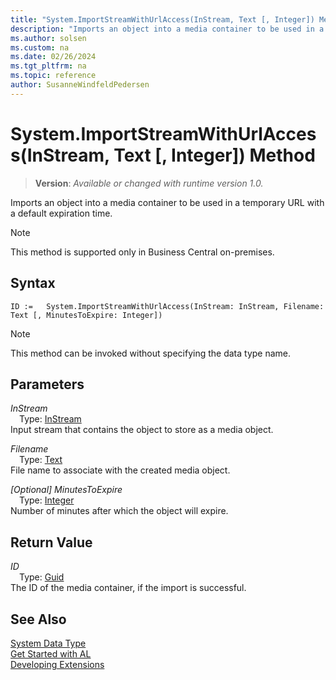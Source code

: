 ```yaml
---
title: "System.ImportStreamWithUrlAccess(InStream, Text [, Integer]) Method"
description: "Imports an object into a media container to be used in a temporary URL with a default expiration time."
ms.author: solsen
ms.custom: na
ms.date: 02/26/2024
ms.tgt_pltfrm: na
ms.topic: reference
author: SusanneWindfeldPedersen
---
```

[//]: # (START>DO_NOT_EDIT)
[//]: # (IMPORTANT:Do not edit any of the content between here and the END>DO_NOT_EDIT.)
[//]: # (Any modifications should be made in the .xml files in the ModernDev repo.)
# System.ImportStreamWithUrlAccess(InStream, Text [, Integer]) Method
> **Version**: _Available or changed with runtime version 1.0._

Imports an object into a media container to be used in a temporary URL with a default expiration time.

> [!NOTE]
> This method is supported only in Business Central on-premises.

## Syntax
```AL
ID :=   System.ImportStreamWithUrlAccess(InStream: InStream, Filename: Text [, MinutesToExpire: Integer])
```
> [!NOTE]
> This method can be invoked without specifying the data type name.
## Parameters
*InStream*  
&emsp;Type: [InStream](../instream/instream-data-type.md)  
Input stream that contains the object to store as a media object.  

*Filename*  
&emsp;Type: [Text](../text/text-data-type.md)  
File name to associate with the created media object.  

*[Optional] MinutesToExpire*  
&emsp;Type: [Integer](../integer/integer-data-type.md)  
Number of minutes after which the object will expire.  


## Return Value
*ID*  
&emsp;Type: [Guid](../guid/guid-data-type.md)  
The ID of the media container, if the import is successful.


[//]: # (IMPORTANT: END>DO_NOT_EDIT)
## See Also
[System Data Type](system-data-type.md)  
[Get Started with AL](../../devenv-get-started.md)  
[Developing Extensions](../../devenv-dev-overview.md)